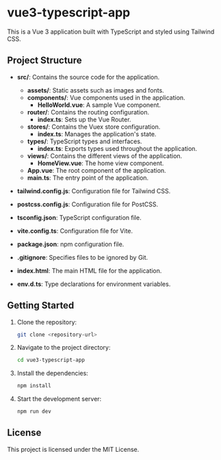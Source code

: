# vue3-typescript-app

This is a Vue 3 application built with TypeScript and styled using Tailwind CSS.

## Project Structure

- **src/**: Contains the source code for the application.
  - **assets/**: Static assets such as images and fonts.
  - **components/**: Vue components used in the application.
    - **HelloWorld.vue**: A sample Vue component.
  - **router/**: Contains the routing configuration.
    - **index.ts**: Sets up the Vue Router.
  - **stores/**: Contains the Vuex store configuration.
    - **index.ts**: Manages the application's state.
  - **types/**: TypeScript types and interfaces.
    - **index.ts**: Exports types used throughout the application.
  - **views/**: Contains the different views of the application.
    - **HomeView.vue**: The home view component.
  - **App.vue**: The root component of the application.
  - **main.ts**: The entry point of the application.

- **tailwind.config.js**: Configuration file for Tailwind CSS.
- **postcss.config.js**: Configuration file for PostCSS.
- **tsconfig.json**: TypeScript configuration file.
- **vite.config.ts**: Configuration file for Vite.
- **package.json**: npm configuration file.
- **.gitignore**: Specifies files to be ignored by Git.
- **index.html**: The main HTML file for the application.
- **env.d.ts**: Type declarations for environment variables.

## Getting Started

1. Clone the repository:
   ```bash
   git clone <repository-url>
   ```

2. Navigate to the project directory:
   ```bash
   cd vue3-typescript-app
   ```

3. Install the dependencies:
   ```bash
   npm install
   ```

4. Start the development server:
   ```bash
   npm run dev
   ```

## License

This project is licensed under the MIT License.